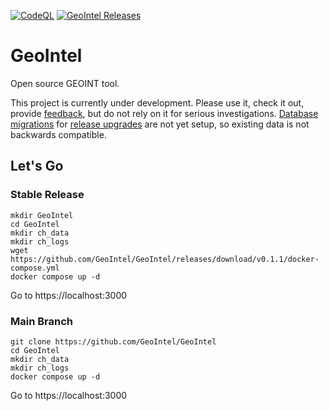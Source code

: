 [![CodeQL](https://github.com/GeoIntel/GeoIntel/actions/workflows/codeql.yml/badge.svg)](https://github.com/GeoIntel/GeoIntel/actions/workflows/codeql.yml) [![GeoIntel Releases](https://github.com/GeoIntel/GeoIntel/actions/workflows/release.yml/badge.svg)](https://github.com/GeoIntel/GeoIntel/actions/workflows/release.yml)

# GeoIntel

Open source GEOINT tool.

This project is currently under development. Please use it, check it out, provide [feedback](https://github.com/GeoIntel/GeoIntel/issues), but do not rely on it for serious investigations. [Database migrations](https://github.com/GeoIntel/GeoIntel/issues/54) for [release upgrades](https://github.com/GeoIntel/GeoIntel/issues/55) are not yet setup, so existing data is not backwards compatible.

## Let's Go

### Stable Release

```
mkdir GeoIntel
cd GeoIntel
mkdir ch_data
mkdir ch_logs
wget https://github.com/GeoIntel/GeoIntel/releases/download/v0.1.1/docker-compose.yml
docker compose up -d
```
Go to https://localhost:3000

### Main Branch

```
git clone https://github.com/GeoIntel/GeoIntel
cd GeoIntel
mkdir ch_data
mkdir ch_logs
docker compose up -d
```
Go to https://localhost:3000
